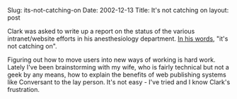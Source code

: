 Slug: its-not-catching-on
Date: 2002-12-13
Title: It's not catching on
layout: post

Clark was asked to write up a report on the status of the various intranet/website efforts in his anesthesiology department. <a href="http://www.romanvenable.net/202">In his words</a>, &quot;it&#39;s not catching on&quot;.

Figuring out how to move users into new ways of working is hard work. Lately I&#39;ve been brainstorming with my wife, who is fairly technical but not a geek by any means, how to explain the benefits of web publishing systems like Conversant to the lay person. It&#39;s not easy - I&#39;ve tried and I know Clark&#39;s frustration.
